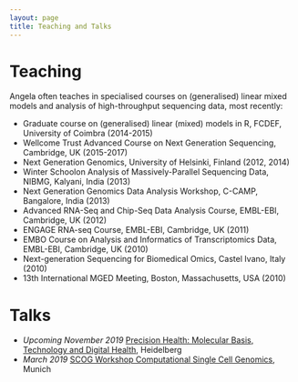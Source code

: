 ```yaml
---
layout: page
title: Teaching and Talks
---
```


# Teaching

Angela often teaches in specialised courses on (generalised) linear mixed models and analysis of high-throughput sequencing data, most recently:

* Graduate course on (generalised) linear (mixed) models in R, FCDEF, University of Coimbra (2014-2015)
* Wellcome Trust Advanced Course on Next Generation Sequencing, Cambridge, UK (2015-2017) 
* Next Generation Genomics, University of Helsinki, Finland (2012, 2014)
* Winter Schoolon Analysis of Massively-Parallel Sequencing Data, NIBMG, Kalyani, India (2013)
* Next Generation Genomics Data Analysis Workshop, C-CAMP, Bangalore, India (2013)
* Advanced RNA-Seq and Chip-Seq Data Analysis Course, EMBL-EBI, Cambridge, UK (2012)
* ENGAGE RNA-seq Course, EMBL-EBI, Cambridge, UK (2011)
* EMBO Course on Analysis and Informatics of Transcriptomics Data, EMBL-EBI, Cambridge, UK (2010)
* Next-generation Sequencing for Biomedical Omics, Castel Ivano, Italy (2010) 
* 13th International MGED Meeting, Boston, Massachusetts, USA (2010)

# Talks

* *Upcoming November 2019* [Precision Health: Molecular Basis, Technology and Digital Health](https://www.embl.de/training/events/2019/PHE19-01/index.html), Heidelberg
* *March 2019* [SCOG Workshop Computational Single Cell Genomics](https://www.youtube.com/watch?v=Jy-UT3Ixm7k&feature=youtu.be), Munich
